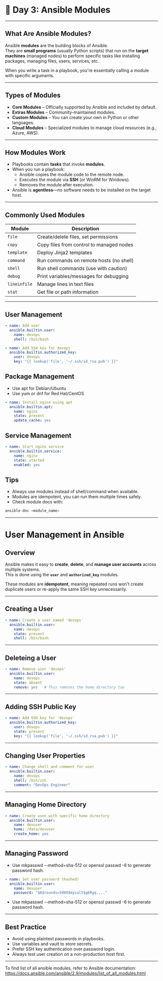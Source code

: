 # 📘 Day 3: Ansible Modules

---

## What Are Ansible Modules?

Ansible **modules** are the building blocks of Ansible.  
They are **small programs** (usually Python scripts) that run on the **target machines** (managed nodes) to perform specific tasks like installing packages, managing files, users, services, etc.

When you write a task in a playbook, you're essentially calling a module with specific arguments.

---

## Types of Modules

- **Core Modules** – Officially supported by Ansible and included by default.
- **Extras Modules** – Community-maintained modules.
- **Custom Modules** – You can create your own in Python or other languages.
- **Cloud Modules** – Specialized modules to manage cloud resources (e.g., Azure, AWS).

---

## How Modules Work

- Playbooks contain **tasks** that invoke **modules**.
- When you run a playbook:
  - Ansible copies the module code to the remote node.
  - Executes the module via **SSH** (or WinRM for Windows).
  - Removes the module after execution.
- Ansible is **agentless**—no software needs to be installed on the target host.

---

## Commonly Used Modules

| Module         | Description                                 |
|----------------|---------------------------------------------|
| `file`         | Create/delete files, set permissions        |
| `copy`         | Copy files from control to managed nodes    |
| `template`     | Deploy Jinja2 templates                     |
| `command`      | Run commands on remote hosts (no shell)     |
| `shell`        | Run shell commands (use with caution)       |
| `debug`        | Print variables/messages for debugging      |
| `lineinfile`   | Manage lines in text files                  |
| `stat`         | Get file or path information                |

---

## User Management

```yaml
- name: Add user
  ansible.builtin.user:
    name: devops
    shell: /bin/bash

- name: Add SSH key for devops
  ansible.builtin.authorized_key:
    user: devops
    key: "{{ lookup('file', '~/.ssh/id_rsa.pub') }}"
```

## Package Management

- Use apt for Debian/Ubuntu
- Use yum or dnf for Red Hat/CentOS

```yaml
- name: Install nginx using apt
  ansible.builtin.apt:
    name: nginx
    state: present
    update_cache: yes
```

## Service Management

```yaml
- name: Start nginx service
  ansible.builtin.service:
    name: nginx
    state: started
    enabled: yes
```

## Tips

- Always use modules instead of shell/command when available.
- Modules are idempotent, you can run them multiple times safely.
- Check module docs with:

```php
ansible-doc <module_name>
```

---

# User Management in Ansible

## Overview

Ansible makes it easy to **create**, **delete**, and **manage user accounts** across multiple systems.  
This is done using the **`user`** and **`authorized_key`** modules.

These modules are **idempotent**, meaning repeated runs won't create duplicate users or re-apply the same SSH key unnecessarily.

---

## Creating a User

```yaml
- name: Create a user named 'devops'
  ansible.builtin.user:
    name: devops
    state: present
    shell: /bin/bash
```

---

## Deleteing a User

```yaml
- name: Remove user 'devops'
  ansible.builtin.user:
    name: devops
    state: absent
    remove: yes   # This removes the home directory too

```

---

## Adding SSH Public Key

```yaml
- name: Add SSH key for 'devops'
  ansible.builtin.authorized_key:
    user: devops
    state: present
    key: "{{ lookup('file', '~/.ssh/id_rsa.pub') }}"
```

---

## Changing User Properties

```yaml
- name: Change shell and comment for user
  ansible.builtin.user:
    name: devops
    shell: /bin/zsh
    comment: "DevOps Engineer"
```

---

## Managing Home Directory

```yaml
- name: Create user with specific home directory
  ansible.builtin.user:
    name: devuser
    home: /data/devuser
    create_home: yes

```

---

## Managing Password

- Use mkpasswd --method=sha-512 or openssl passwd -6 to generate password hash.

```yaml
- name: Set user password (hashed)
  ansible.builtin.user:
    name: devuser
    password: "$6$rounds=5000$mysalt$g6Rgq...."
```

- Use mkpasswd --method=sha-512 or openssl passwd -6 to generate password hash.

---

## Best Practice

- Avoid using plaintext passwords in playbooks.
- Use variables and vault to store secrets.
- Prefer SSH key authentication over password login.
- Always test user creation on a non-production host first.

---

To find list of all ansible modules, refer to Ansible documentation: <https://docs.ansible.com/ansible/2.9/modules/list_of_all_modules.html>
